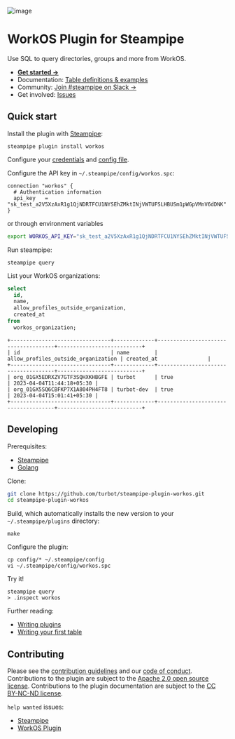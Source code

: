 ![image](https://hub.steampipe.io/images/plugins/turbot/workos-social-graphic.png)

# WorkOS Plugin for Steampipe

Use SQL to query directories, groups and more from WorkOS.

- **[Get started →](https://hub.steampipe.io/plugins/turbot/workos)**
- Documentation: [Table definitions & examples](https://hub.steampipe.io/plugins/turbot/workos/tables)
- Community: [Join #steampipe on Slack →](https://turbot.com/community/join)
- Get involved: [Issues](https://github.com/turbot/steampipe-plugin-workos/issues)

## Quick start

Install the plugin with [Steampipe](https://steampipe.io):

```shell
steampipe plugin install workos
```

Configure your [credentials](https://hub.steampipe.io/plugins/turbot/workos#credentials) and [config file](https://hub.steampipe.io/plugins/turbot/workos#configuration).

Configure the API key in `~/.steampipe/config/workos.spc`:

```hcl
connection "workos" {
  # Authentication information
  api_key   = "sk_test_a2V5XzAxR1g1QjNDRTFCU1NYSEhZMktINjVWTUFSLHBUSm1pWGpVMnV6dDNK"
}
```

or through environment variables

```sh
export WORKOS_API_KEY="sk_test_a2V5XzAxR1g1QjNDRTFCU1NYSEhZMktINjVWTUFSLHBUSm1pWGpVMnV6dDNK"
```

Run steampipe:

```shell
steampipe query
```

List your WorkOS organizations:

```sql
select
  id,
  name,
  allow_profiles_outside_organization,
  created_at
from
  workos_organization;
```

```
+--------------------------------+-------------+-------------------------------------+---------------------------+
| id                             | name        | allow_profiles_outside_organization | created_at                |
+--------------------------------+-------------+-------------------------------------+---------------------------+
| org_01GX5EDRXZV7GTF3SQHXKHBGFE | turbot      | true                                | 2023-04-04T11:44:18+05:30 |
| org_01GX5SQ6CBFKP7X1A804PH4FT8 | turbot-dev  | true                                | 2023-04-04T15:01:41+05:30 |
+--------------------------------+-------------+-------------------------------------+---------------------------+
```

## Developing

Prerequisites:

- [Steampipe](https://steampipe.io/downloads)
- [Golang](https://golang.org/doc/install)

Clone:

```sh
git clone https://github.com/turbot/steampipe-plugin-workos.git
cd steampipe-plugin-workos
```

Build, which automatically installs the new version to your `~/.steampipe/plugins` directory:

```
make
```

Configure the plugin:

```
cp config/* ~/.steampipe/config
vi ~/.steampipe/config/workos.spc
```

Try it!

```
steampipe query
> .inspect workos
```

Further reading:

- [Writing plugins](https://steampipe.io/docs/develop/writing-plugins)
- [Writing your first table](https://steampipe.io/docs/develop/writing-your-first-table)

## Contributing

Please see the [contribution guidelines](https://github.com/turbot/steampipe/blob/main/CONTRIBUTING.md) and our [code of conduct](https://github.com/turbot/steampipe/blob/main/CODE_OF_CONDUCT.md). Contributions to the plugin are subject to the [Apache 2.0 open source license](https://github.com/turbot/steampipe-plugin-workos/blob/main/LICENSE). Contributions to the plugin documentation are subject to the [CC BY-NC-ND license](https://github.com/turbot/steampipe-plugin-workos/blob/main/docs/LICENSE).

`help wanted` issues:

- [Steampipe](https://github.com/turbot/steampipe/labels/help%20wanted)
- [WorkOS Plugin](https://github.com/turbot/steampipe-plugin-workos/labels/help%20wanted)
